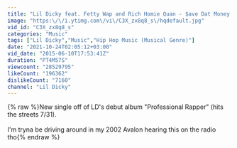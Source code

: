 ```yaml
---
title: "Lil Dicky feat. Fetty Wap and Rich Homie Quan - $ave Dat Money (Audio Only)"
image: "https:\/\/i.ytimg.com\/vi\/C3X_zx8q8_s\/hqdefault.jpg"
vid_id: "C3X_zx8q8_s"
categories: "Music"
tags: ["Lil Dicky","Music","Hip Hop Music (Musical Genre)"]
date: "2021-10-24T02:05:12+03:00"
vid_date: "2015-06-10T17:53:41Z"
duration: "PT4M57S"
viewcount: "28529795"
likeCount: "196362"
dislikeCount: "7160"
channel: "Lil Dicky"
---
```

{% raw %}New single off of LD's debut album &quot;Professional Rapper&quot; (hits the streets 7/31).<br /><br />I'm tryna be driving around in my 2002 Avalon hearing this on the radio tho{% endraw %}
